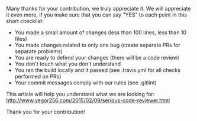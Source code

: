 Many thanks for your contribution, we truly appreciate it. We will appreciate it even more, if you make sure that you can say "YES" to each point in this short checklist:

  - You made a small amount of changes (less than 100 lines, less than 10 files)
  - You made changes related to only one bug (create separate PRs for separate problems)
  - You are ready to defend your changes (there will be a code review)
  - You don't touch what you don't understand
  - You ran the build locally and it passed (see .travis.yml for all checks performed on PRs)
  - Your commit messages comply with our rules (see .gitlint)

This article will help you understand what we are looking for: http://www.yegor256.com/2015/02/09/serious-code-reviewer.html

Thank you for your contribution!
